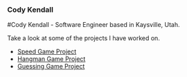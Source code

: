 ### Cody Kendall


#Cody Kendall - Software Engineer based in Kaysville, Utah.


Take a look at some of the projects I have worked on.
- [Speed Game Project](~/SpeedGameProject)
- [Hangman Game Project](~/HangmanGameProject)
- [Guessing Game Project](~/GuessingGameProject)


